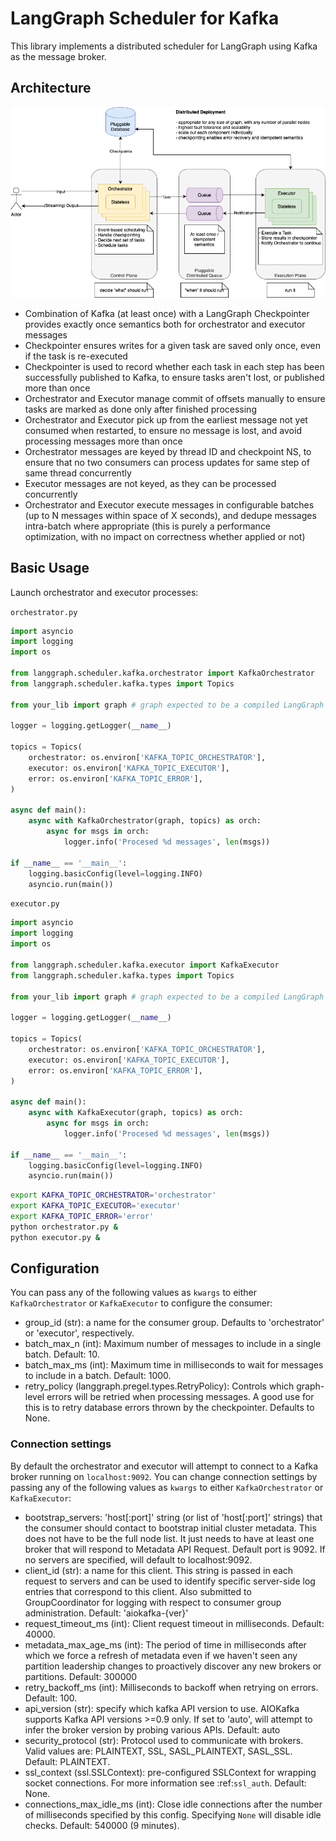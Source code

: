 # LangGraph Scheduler for Kafka

This library implements a distributed scheduler for LangGraph using Kafka as the message broker.

## Architecture

![](./langgraph-distributed.png)

- Combination of Kafka (at least once) with a LangGraph Checkpointer provides exactly once semantics both for orchestrator and executor messages
- Checkpointer ensures writes for a given task are saved only once, even if the task is re-executed
- Checkpointer is used to record whether each task in each step has been successfully published to Kafka, to ensure tasks aren't lost, or published more than once
- Orchestrator and Executor manage commit of offsets manually to ensure tasks are marked as done only after finished processing
- Orchestrator and Executor pick up from the earliest message not yet consumed when restarted, to ensure no message is lost, and avoid processing messages more than once
- Orchestrator messages are keyed by thread ID and checkpoint NS, to ensure that no two consumers can process updates for same step of same thread concurrently
- Executor messages are not keyed, as they can be processed concurrently
- Orchestrator and Executor execute messages in configurable batches (up to N messages within space of X seconds), and dedupe messages intra-batch where appropriate (this is purely a performance optimization, with no impact on correctness whether applied or not)

## Basic Usage

Launch orchestrator and executor processes:

`orchestrator.py`

```python
import asyncio
import logging
import os

from langgraph.scheduler.kafka.orchestrator import KafkaOrchestrator
from langgraph.scheduler.kafka.types import Topics

from your_lib import graph # graph expected to be a compiled LangGraph graph

logger = logging.getLogger(__name__)

topics = Topics(
    orchestrator: os.environ['KAFKA_TOPIC_ORCHESTRATOR'],
    executor: os.environ['KAFKA_TOPIC_EXECUTOR'],
    error: os.environ['KAFKA_TOPIC_ERROR'],
)

async def main():
    async with KafkaOrchestrator(graph, topics) as orch:
        async for msgs in orch:
            logger.info('Procesed %d messages', len(msgs))

if __name__ == '__main__':
    logging.basicConfig(level=logging.INFO)
    asyncio.run(main())
```

`executor.py`

```python
import asyncio
import logging
import os

from langgraph.scheduler.kafka.executor import KafkaExecutor
from langgraph.scheduler.kafka.types import Topics

from your_lib import graph # graph expected to be a compiled LangGraph graph

logger = logging.getLogger(__name__)

topics = Topics(
    orchestrator: os.environ['KAFKA_TOPIC_ORCHESTRATOR'],
    executor: os.environ['KAFKA_TOPIC_EXECUTOR'],
    error: os.environ['KAFKA_TOPIC_ERROR'],
)

async def main():
    async with KafkaExecutor(graph, topics) as orch:
        async for msgs in orch:
            logger.info('Procesed %d messages', len(msgs))

if __name__ == '__main__':
    logging.basicConfig(level=logging.INFO)
    asyncio.run(main())
```

```bash
export KAFKA_TOPIC_ORCHESTRATOR='orchestrator'
export KAFKA_TOPIC_EXECUTOR='executor'
export KAFKA_TOPIC_ERROR='error'
python orchestrator.py &
python executor.py &
```

## Configuration

You can pass any of the following values as `kwargs` to either `KafkaOrchestrator` or `KafkaExecutor` to configure the consumer:

- group_id (str): a name for the consumer group. Defaults to 'orchestrator' or 'executor', respectively.
- batch_max_n (int): Maximum number of messages to include in a single batch. Default: 10.
- batch_max_ms (int): Maximum time in milliseconds to wait for messages to include in a batch. Default: 1000.
- retry_policy (langgraph.pregel.types.RetryPolicy): Controls which graph-level errors will be retried when processing messages. A good use for this is to retry database errors thrown by the checkpointer. Defaults to None.

### Connection settings

By default the orchestrator and executor will attempt to connect to a Kafka broker running on `localhost:9092`. You can change connection settings by passing any of the following values as `kwargs` to either `KafkaOrchestrator` or `KafkaExecutor`:

- bootstrap_servers: 'host[:port]' string (or list of 'host[:port]'
  strings) that the consumer should contact to bootstrap initial
  cluster metadata. This does not have to be the full node list.
  It just needs to have at least one broker that will respond to
  Metadata API Request. Default port is 9092. If no servers are
  specified, will default to localhost:9092.
- client_id (str): a name for this client. This string is passed in
  each request to servers and can be used to identify specific
  server-side log entries that correspond to this client. Also
  submitted to GroupCoordinator for logging with respect to
  consumer group administration. Default: 'aiokafka-{ver}'
- request_timeout_ms (int): Client request timeout in milliseconds.
  Default: 40000.
- metadata_max_age_ms (int): The period of time in milliseconds after
  which we force a refresh of metadata even if we haven't seen
  any partition leadership changes to proactively discover any
  new brokers or partitions. Default: 300000
- retry_backoff_ms (int): Milliseconds to backoff when retrying on
  errors. Default: 100.
- api_version (str): specify which kafka API version to use.
  AIOKafka supports Kafka API versions >=0.9 only.
  If set to 'auto', will attempt to infer the broker version by
  probing various APIs. Default: auto
- security_protocol (str): Protocol used to communicate with brokers.
  Valid values are: PLAINTEXT, SSL, SASL_PLAINTEXT, SASL_SSL.
  Default: PLAINTEXT.
- ssl_context (ssl.SSLContext): pre-configured SSLContext for wrapping
  socket connections. For more information see :ref:`ssl_auth`.
  Default: None.
- connections_max_idle_ms (int): Close idle connections after the number
  of milliseconds specified by this config. Specifying `None` will
  disable idle checks. Default: 540000 (9 minutes).

